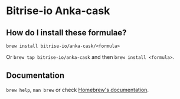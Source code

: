 # Bitrise-io Anka-cask

## How do I install these formulae?

`brew install bitrise-io/anka-cask/<formula>`

Or `brew tap bitrise-io/anka-cask` and then `brew install <formula>`.

## Documentation

`brew help`, `man brew` or check [Homebrew's documentation](https://docs.brew.sh).
